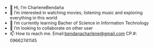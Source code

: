 - 👋 Hi, I’m CharleneBendaña
- 👀 I’m interested in watching movies, listening music and exploring everything in this world
- 🌱 I’m currently learning Bacher of Science in Information Technology
- 💞️ I’m looking to collaborate on other user
- 📫 How to reach me. Email:bendanacharlene@gmail.com CP.#:
09662741145
<!---
Charlene018/Charlene Bendaña is a ✨ special ✨ repository because its `README.md` (this file) appears on your GitHub profile.
You can click the Preview link to take a look at your changes.
--->
